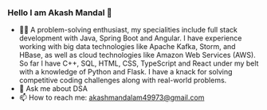 ### Hello I am Akash Mandal 👋

- 👨‍💻 A problem-solving enthusiast, my specialities include full stack development with Java, Spring Boot and Angular. I have experience working with big data technologies like Apache Kafka, Storm, and HBase, as well as cloud technologies like Amazon Web Services (AWS). So far I have C++, SQL, HTML, CSS, TypeScript and React under my belt with a knowledge of Python and Flask. I have a knack for solving competitive coding challenges along with real-world problems.
- 💬 Ask me about DSA
- 📫 How to reach me: akashmandalam49973@gmail.com

